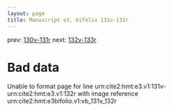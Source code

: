 ```yaml
---
layout: page
title: Manuscript e3, bifolio 131v-132r
---
```


prev: [130v-131r](../130v-131r/) next: [132v-133r](../132v-133r/)

# Bad data

Unable to format page for line urn:cite2:hmt:e3.v1:131v-urn:cite2:hmt:e3.v1:132r with image reference urn:cite2:hmt:e3bifolio.v1:vb_131v_132r
